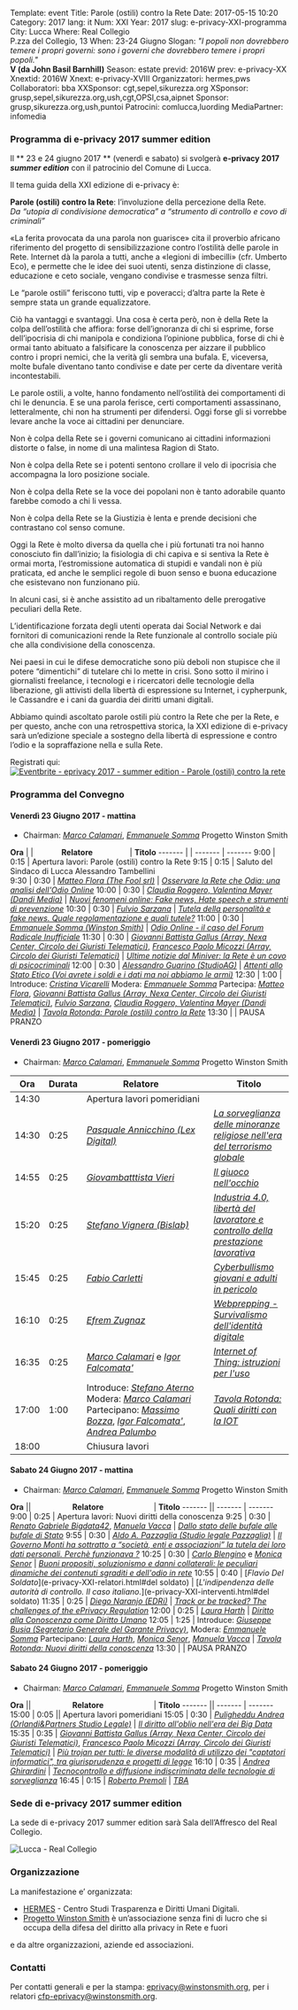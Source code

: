 Template: event
Title: Parole (ostili) contro la Rete
Date: 2017-05-15 10:20
Category: 2017
lang: it
Num: XXI
Year: 2017
slug: e-privacy-XXI-programma
City: Lucca
Where: Real Collegio<br/>P.zza del Collegio, 13
When: 23-24 Giugno
Slogan: <i>"I popoli non dovrebbero temere i propri governi: sono i governi che dovrebbero temere i propri popoli."</i><br/><b>V (da John Basil Barnhill)</b>
Season: estate
previd: 2016W
prev: e-privacy-XX
Xnextid: 2016W
Xnext: e-privacy-XVIII
Organizzatori: hermes,pws
Collaboratori: bba
XXSponsor: cgt,sepel,sikurezza.org
XSponsor: grusp,sepel,sikurezza.org,ush,cgt,OPSI,csa,aipnet
Sponsor: grusp,sikurezza.org,ush,puntoi
Patrocini: comlucca,luording
MediaPartner: infomedia

### Programma di e-privacy 2017 summer edition

Il ** 23 e 24 giugno 2017 ** (venerdì e sabato) si svolgerà **e-privacy 2017 _summer edition_** con il patrocinio del Comune di Lucca.

Il tema guida della XXI edizione di e-privacy è:

**Parole (ostili) contro la Rete**:  l’involuzione della percezione della Rete.  
_Da “utopia di condivisione democratica” a “strumento di controllo e covo di criminali”_

«La ferita provocata da una parola non guarisce» cita il proverbio
africano riferimento del progetto di sensibilizzazione contro
l’ostilità delle parole in Rete. Internet dà la parola a tutti, anche
a «legioni di imbecilli» (cfr. Umberto Eco), e permette che le idee
dei suoi utenti, senza distinzione di classe, educazione e ceto
sociale, vengano condivise e trasmesse senza filtri.

Le “parole ostili” feriscono tutti, vip e poveracci; d’altra parte la
Rete è sempre stata un grande equalizzatore.

Ciò ha vantaggi e svantaggi. Una cosa è certa però, non è della Rete
la colpa dell’ostilità che affiora: forse dell’ignoranza di chi si
esprime, forse dell’ipocrisia di chi manipola e condiziona l’opinione
pubblica, forse di chi è ormai tanto abituato a falsificare la
conoscenza per aizzare il pubblico contro i propri nemici, che la
verità gli sembra una bufala. E, viceversa, molte bufale diventano
tanto condivise e date per certe da diventare verità incontestabili.

Le parole ostili, a volte, hanno fondamento nell’ostilità dei
comportamenti di chi le denuncia. E se una parola ferisce, certi
comportamenti assassinano, letteralmente, chi non ha strumenti per
difendersi.  Oggi forse gli si vorrebbe levare anche la voce ai
cittadini per denunciare.

Non è colpa della Rete se i governi comunicano ai cittadini
informazioni distorte o false, in nome di una malintesa Ragion di
Stato.

Non è colpa della Rete se i potenti sentono crollare il velo di
ipocrisia che accompagna la loro posizione sociale.

Non è colpa della Rete se la voce dei popolani non è tanto adorabile
quanto farebbe comodo a chi li vessa.

Non è colpa della Rete se la Giustizia è lenta e prende decisioni che
contrastano col senso comune.

Oggi la Rete è molto diversa da quella che i più fortunati tra noi
hanno conosciuto fin dall’inizio; la fisiologia di chi capiva e si
sentiva la Rete è ormai morta, l’estromissione automatica di stupidi e
vandali non è più praticata, ed anche le semplici regole di buon senso
e buona educazione che esistevano non funzionano più.

In alcuni casi, si è anche assistito ad un ribaltamento delle
prerogative peculiari della Rete.

L’identificazione forzata degli utenti operata dai Social Network e
dai fornitori di comunicazioni rende la Rete funzionale al controllo
sociale più che alla condivisione della conoscenza.

Nei paesi in cui le difese democratiche sono più deboli non stupisce
che il potere “dimentichi” di tutelare chi lo mette in crisi.  Sono
sotto il mirino i giornalisti freelance, i tecnologi e i ricercatori
delle tecnologie della liberazione, gli attivisti della libertà di
espressione su Internet, i cypherpunk, le Cassandre e i cani da
guardia dei diritti umani digitali.

Abbiamo quindi ascoltato parole ostili più contro la Rete che per la
Rete, e per questo, anche con una retrospettiva storica, la XXI
edizione di e-privacy sarà un’edizione speciale a sostegno della
libertà di espressione e contro l’odio e la sopraffazione nella e
sulla Rete.

Registrati qui: <a href="https://www.eventbrite.it/e/biglietti-eprivacy-2017-summer-edition-parole-ostili-contro-la-rete-34692161188?ref=ebtn" target="_blank"><img src="https://www.eventbrite.it/custombutton?eid=34692161188" alt="Eventbrite - eprivacy 2017 - summer edition - Parole (ostili) contro la rete" /></a>


### <a name="programma"></a>Programma del Convegno
 
#### <a name="vem"></a>Venerdì 23 Giugno 2017 - mattina

 * Chairman: [_Marco Calamari_](/e-privacy-XXI-relatori.html#calamari), [_Emmanuele Somma_](/e-privacy-XXI-relatori.html#somma) Progetto Winston Smith 

  **Ora** | | &nbsp;&nbsp;&nbsp;&nbsp;&nbsp;&nbsp;&nbsp;&nbsp;&nbsp;&nbsp;&nbsp;&nbsp;**Relatore**&nbsp;&nbsp;&nbsp;&nbsp;&nbsp;&nbsp;&nbsp;&nbsp;&nbsp;&nbsp;&nbsp;&nbsp;&nbsp;&nbsp;&nbsp;&nbsp; | **Titolo** 
  ------- | | ------- | ------- 
9:00	|	0:15	|  Apertura lavori: Parole (ostili) contro la Rete
9:15	|	0:15	|	Saluto del Sindaco di Lucca Alessandro Tambellini			
9:30	|	0:30	|		[_Matteo Flora (The Fool srl)_](e-privacy-XXI-relatori.html#flora)	|	[_Osservare la Rete che Odia: una analisi dell'Odio Online_](e-privacy-XXI-interventi.html#flora)
10:00	|	0:30	|		[_Claudia Roggero, Valentina Mayer (Dandi Media)_](e-privacy-XXI-relatori.html#roggero)	|	[_Nuovi fenomeni online: Fake news, Hate speech e strumenti di prevenzione_](e-privacy-XXI-interventi.html#roggero)
10:30	|	0:30	|		[_Fulvio Sarzana_](e-privacy-XXI-relatori.html#sarzana)	|	[_Tutela della personalità e fake news. Quale regolamentazione e quali tutele?_](e-privacy-XXI-interventi.html#sarzana)
11:00	|	0:30	|		[_Emmanuele Somma (Winston Smith)_](e-privacy-XXI-relatori.html#somma)	|	[_Odio Online - il caso del Forum Radicale Inufficiale_](e-privacy-XXI-interventi.html#somma)
11:30	|	0:30	|		[_Giovanni  Battista Gallus (Array, Nexa Center, Circolo dei Giuristi Telematici)_](e-privacy-XXI-relatori.html#gallus), [_Francesco Paolo Micozzi (Array, Circolo dei Giuristi Telematici)_](e-privacy-XXI-relatori.html#micozzi)	|	[_Ultime notizie dal Miniver: la Rete è un covo di psicocriminali_](e-privacy-XXI-interventi.html#gallus)
12:00	|	0:30	|		[_Alessandro Guarino  (StudioAG)_](e-privacy-XXI-relatori.html#guarino)	|	[_Attenti allo Stato Etico (Voi avrete i soldi e i dati ma noi abbiamo le armi)_](e-privacy-XXI-interventi.html#guarino)
12:30	|	1:00	|		Introduce: [_Cristina Vicarelli_](e-privacy-XXI-relatori.html#vicarelli) Modera: [_Emmanuele Somma_](e-privacy-XXI-relatori.html#somma) Partecipa: [_Matteo Flora_](e-privacy-XXI-relatori.html#flora), [_Giovanni  Battista Gallus (Array, Nexa Center, Circolo dei Giuristi Telematici)_](e-privacy-XXI-relatori.html#gallus), [_Fulvio Sarzana_](e-privacy-XXI-relatori.html#sarzana), [_Claudia Roggero, Valentina Mayer (Dandi Media)_](e-privacy-XXI-relatori.html#roggero)  |	[_Tavola Rotonda: Parole (ostili) contro la Rete_](e-privacy-XXI-interventi.html#tavola1)
13:30   |   | PAUSA PRANZO

#### <a name="vep"></a>Venerdì 23 Giugno 2017 - pomeriggio

 * Chairman: [_Marco Calamari_](/e-privacy-XXI-relatori.html#calamari), [_Emmanuele Somma_](/e-privacy-XXI-relatori.html#somma) Progetto Winston Smith 
 
  **Ora** |  Durata | &nbsp;&nbsp;&nbsp;&nbsp;&nbsp;&nbsp;&nbsp;&nbsp;&nbsp;&nbsp;&nbsp;&nbsp;**Relatore**&nbsp;&nbsp;&nbsp;&nbsp;&nbsp;&nbsp;&nbsp;&nbsp;&nbsp;&nbsp;&nbsp;&nbsp;&nbsp;&nbsp;&nbsp;&nbsp; | **Titolo** 
  ------- | --- | ------- | ------- 
14:30	|		    | Apertura lavori pomeridiani
14:30	|	0:25	|		[_Pasquale Annicchino (Lex Digital)_](e-privacy-XXI-relatori.html#annicchino)	|	[_La sorveglianza delle minoranze religiose nell'era del terrorismo globale_](e-privacy-XXI-interventi.html#annicchino)
14:55	|	0:25	|	[_Giovambatttista Vieri_](e-privacy-XXI-relatori.html#vieri)	|	[_Il giuoco nell'occhio_](e-privacy-XXI-interventi.html#vieri)
15:20	|	0:25	|	[_Stefano Vignera (Bislab)_](e-privacy-XXI-relatori.html#vignera)	|	[_Industria 4.0, libertà del lavoratore e controllo della prestazione lavorativa_](e-privacy-XXI-interventi.html#vignera)
15:45	|	0:25	|	[_Fabio Carletti_](e-privacy-XXI-relatori.html#carletti)	|	[_Cyberbullismo giovani e adulti in pericolo_](e-privacy-XXI-interventi.html#carletti)
16:10	|	0:25	|	[_Efrem Zugnaz_](e-privacy-XXI-relatori.html#zugnaz)	|	[_Webprepping - Survivalismo dell'identità digitale_](e-privacy-XXI-interventi.html#zugnaz)
16:35	|	0:25	|	[_Marco Calamari_](/e-privacy-XXI-relatori.html#calamari) e [_Igor Falcomata'_](e-privacy-XXI-relatori.html#falcomata) | [_Internet of Thing: istruzioni per l'uso_](e-privacy-XXI-interventi.html#falcomata)
17:00	|	1:00	|	Introduce: [_Stefano Aterno_](e-privacy-XXI-relatori.html#aterno) Modera: [_Marco Calamari_](e-privacy-XXI-relatori.html#calamari) Partecipano: [_Massimo Bozza_](e-privacy-XXI-relatori.html#bozza), <!-- [_Nicola Fabiano_](e-privacy-XXI-relatori.html#fabiano), --> [_Igor Falcomata'_](e-privacy-XXI-relatori.html#falcomata), [_Andrea Palumbo_](e-privacy-XXI-relatori.html#palumbo) 	|	[_Tavola Rotonda: Quali diritti con la IOT_](e-privacy-XXI-interventi.html#tavola2)
18:00	|		|	Chiusura lavori

#### <a name="sam"></a>Sabato 24 Giugno 2017 - mattina

 * Chairman: [_Marco Calamari_](/e-privacy-XXI-relatori.html#calamari), [_Emmanuele Somma_](/e-privacy-XXI-relatori.html#somma) Progetto Winston Smith

  **Ora** || &nbsp;&nbsp;&nbsp;&nbsp;&nbsp;&nbsp;&nbsp;&nbsp;&nbsp;&nbsp;&nbsp;&nbsp;&nbsp;&nbsp;&nbsp;&nbsp;&nbsp;&nbsp;**Relatore**&nbsp;&nbsp;&nbsp;&nbsp;&nbsp;&nbsp;&nbsp;&nbsp;&nbsp;&nbsp;&nbsp;&nbsp;&nbsp;&nbsp;&nbsp;&nbsp;&nbsp;&nbsp;&nbsp;&nbsp;&nbsp;&nbsp; | **Titolo** 
  ------- || ------- | ------- 
9:00	|	0:25	|	Apertura lavori: Nuovi diritti della conoscenza
9:25	|	0:30	|	[_Renato Gabriele Bigdata42_](e-privacy-XXI-relatori.html#vacca), [_Manuela Vacca_](e-privacy-XXI-relatori.html#vacca)	|	[_Dallo stato delle bufale alle bufale di Stato_](e-privacy-XXI-interventi.html#vacca)
9:55	|	0:30	|	[_Aldo A. Pazzaglia (Studio legale Pazzaglia)_](e-privacy-XXI-relatori.html#pazzaglia)	|	[_Il Governo Monti ha sottratto a “società, enti e associazioni” la tutela dei loro dati personali.  Perchè funzionava ?_](e-privacy-XXI-interventi.html#pazzaglia)
10:25	|	0:30	|	[_Carlo Blengino_](e-privacy-XXI-relatori.html#blengino) e [_Monica Senor_](e-privacy-XXI-relatori.html#senor)	|	[_Buoni propositi, soluzionismo e danni collaterali: le peculiari dinamiche dei contenuti sgraditi e dell'odio in rete_](e-privacy-XXI-interventi.html#blenginosenor)
10:55	|	0:40	|	[_Flavio Del Soldato_](e-privacy-XXI-relatori.html#del soldato)	|	[_L'indipendenza delle autorità di controllo. Il caso italiano._](e-privacy-XXI-interventi.html#del soldato)
11:35	|	0:25	|	[_Diego Naranjo (EDRi)_](e-privacy-XXI-relatori.html#naranjo)	|	[_Track or be tracked? The challenges of the ePrivacy Regulation_](e-privacy-XXI-interventi.html#naranjo)
12:00   |   0:25    |	[_Laura Harth_](e-privacy-XXI-relatori.html#hart)	|	[_Diritto alla Conoscenza come Diritto Umano_](e-privacy-XXI-interventi.html#hart)
12:05	|	1:25	|	Introduce: [_Giuseppe Busia (Segretario Generale del Garante Privacy)_](e-privacy-XXI-relatori.html#busia), Modera: [_Emmanuele Somma_](/e-privacy-XXI-relatori.html#somma) Partecipano: [_Laura Harth_](e-privacy-XXI-relatori.html#hart), [_Monica Senor_](e-privacy-XXI-relatori.html#senor), [_Manuela Vacca_](e-privacy-XXI-relatori.html#vacca)	|	[_Tavola Rotonda: Nuovi diritti della conoscenza_](e-privacy-XXI-interventi.html#tavola3)
13:30   |   | PAUSA PRANZO

#### <a name="sap"></a>Sabato 24 Giugno 2017 - pomeriggio

 * Chairman: [_Marco Calamari_](/e-privacy-XXI-relatori.html#calamari), [_Emmanuele Somma_](/e-privacy-XXI-relatori.html#somma) Progetto Winston Smith
 
  **Ora** || &nbsp;&nbsp;&nbsp;&nbsp;&nbsp;&nbsp;&nbsp;&nbsp;&nbsp;&nbsp;&nbsp;&nbsp;&nbsp;&nbsp;&nbsp;&nbsp;&nbsp;&nbsp;**Relatore**&nbsp;&nbsp;&nbsp;&nbsp;&nbsp;&nbsp;&nbsp;&nbsp;&nbsp;&nbsp;&nbsp;&nbsp;&nbsp;&nbsp;&nbsp;&nbsp;&nbsp;&nbsp;&nbsp;&nbsp;&nbsp;&nbsp; | **Titolo** 
  ------- || ------- | ------- 
15:00	|	0:05	||	Apertura lavori pomeridiani
15:05	|	0:30	| [_Puligheddu Andrea (Orlandi&Partners Studio Legale)_](e-privacy-XXI-relatori.html#puligheddu)	|	[_Il diritto all'oblio nell'era dei Big Data_](e-privacy-XXI-interventi.html#puligheddu)
15:35	|	0:35	| [_Giovanni  Battista Gallus (Array, Nexa Center, Circolo dei Giuristi Telematici)_](e-privacy-XXI-relatori.html#gallus), [_Francesco Paolo Micozzi (Array, Circolo dei Giuristi Telematici)_](e-privacy-XXI-relatori.html#micozzi) |	[_Più trojan per tutti: le diverse modalità di utilizzo dei "captatori informatici", tra giurisprudenza e progetti di legge_](e-privacy-XXI-interventi.html#gallus2)
16:10	|	0:35	| [_Andrea Ghirardini_](e-privacy-XXI-relatori.html#ghirardini)	|	[_Tecnocontrollo e diffusione indiscriminata delle tecnologie di sorveglianza_](e-privacy-XXI-interventi.html#ghirardini)
16:45	|	0:15	| [_Roberto Premoli_](e-privacy-XXI-relatori.html#premoli)	|	[_TBA_](e-privacy-XXI-interventi.html#premoli)

### Sede di e-privacy 2017 summer edition


La sede di e-privacy 2017 summer edition sarà Sala dell’Affresco del Real Collegio.

![Lucca - Real Collegio](images/sale/lu-rc-saladellaffresco.jpg) 

### Organizzazione

La manifestazione e’ organizzata:

 - [HERMES](http://logioshermes.org/) \- Centro Studi Trasparenza e Diritti Umani Digitali.
 - [Progetto Winston Smith](http://pws.winstonsmith.org/) è un’associazione senza fini di lucro che si occupa della difesa del diritto alla privacy in Rete e fuori

e da altre organizzazioni, aziende ed associazioni.


### Contatti

Per contatti generali e per la
stampa: [eprivacy@winstonsmith.org](mailto:eprivacy@winstonsmith.org),
per i
relatori
[cfp-eprivacy@winstonsmith.org](mailto:cfp-eprivacy@winstonsmith.org).



